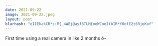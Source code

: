```yaml
---
date: 2021-09-22
image: 2021-09-22.jpeg
layout: post
blurhash: "eIIEkakCR*s:M{_4WBj@ayf6TLM{oeWCoeItbIR*f6ofE2t6RjoKof"
---
```


First time using a real camera in like 2 months ð¬
